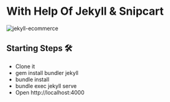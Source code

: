 # With Help Of Jekyll & Snipcart

![jekyll-ecommerce](https://snipcart.com/media/204664/jekyll-ecommerce.png)


## Starting Steps 🛠

- Clone it
- gem install bundler jekyll
- bundle install
- bundle exec jekyll serve
- Open http://localhost:4000

